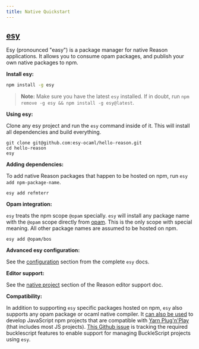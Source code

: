 ```yaml
---
title: Native Quickstart
---
```


##  [esy](http://esy.sh)

Esy (pronounced "easy") is a package manager for native Reason applications. It allows you to consume opam packages, and publish your own native packages to npm.

**Install esy:**

```sh
npm install -g esy
```

> **Note:** Make sure you have the latest `esy` installed. If in doubt, run `npm remove -g esy && npm install -g esy@latest`.

**Using esy:**

Clone any esy project and run the `esy` command inside of it. This will install all dependencies and build everything.

```
git clone git@github.com:esy-ocaml/hello-reason.git
cd hello-reason
esy
```

**Adding dependencies:**

To add native Reason packages that happen to be hosted on npm, run `esy add npm-package-name`.

```
esy add refmterr
```

**Opam integration:**

`esy` treats the npm scope `@opam` specially. `esy` will install any package name with the `@opam` scope directly from [opam](https://opam.ocaml.org/packages/). This is the only scope with special meaning. All other package names are assumed to be hosted on npm.

```
esy add @opam/bos
```

**Advanced esy configuration:**

See the [configuration](https://esy.sh/docs/en/configuration.html) section from the complete `esy` docs.

**Editor support:**

See the [native project](https://reasonml.github.io/docs/en/editor-plugins#native-project-development-community-supported) section of the Reason editor support doc.

**Compatibility:**

In addition to supporting `esy` specific packages hosted on npm, `esy` also supports any opam package or ocaml native compiler. It [can also be used](https://esy.sh/docs/en/node-compatibility.html) to develop JavaScript npm projects that are compatible with [Yarn Plug'n'Play](https://yarnpkg.com/lang/en/docs/pnp/) (that includes most JS projects). [This Github issue](https://github.com/BuckleScript/bucklescript/issues/3276) is tracking the required bucklescript features to enable support for managing BuckleScript projects using `esy`.
